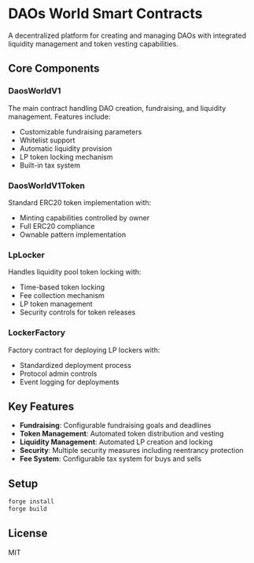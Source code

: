 # DAOs World Smart Contracts

A decentralized platform for creating and managing DAOs with integrated liquidity management and token vesting capabilities.

## Core Components

### DaosWorldV1
The main contract handling DAO creation, fundraising, and liquidity management. Features include:
- Customizable fundraising parameters
- Whitelist support
- Automatic liquidity provision
- LP token locking mechanism
- Built-in tax system

### DaosWorldV1Token
Standard ERC20 token implementation with:
- Minting capabilities controlled by owner
- Full ERC20 compliance
- Ownable pattern implementation

### LpLocker
Handles liquidity pool token locking with:
- Time-based token locking
- Fee collection mechanism
- LP token management
- Security controls for token releases

### LockerFactory
Factory contract for deploying LP lockers with:
- Standardized deployment process
- Protocol admin controls
- Event logging for deployments

## Key Features

- **Fundraising**: Configurable fundraising goals and deadlines
- **Token Management**: Automated token distribution and vesting
- **Liquidity Management**: Automated LP creation and locking
- **Security**: Multiple security measures including reentrancy protection
- **Fee System**: Configurable tax system for buys and sells

## Setup

```sh
forge install
forge build
```

## License
MIT